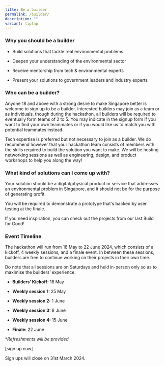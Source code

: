```yaml
---
title: Be a builder
permalink: /builder/
description: ""
variant: tiptap
---
```

<h3><strong>Why you should be a builder</strong></h3>
<ul>
<li>
<p>Build solutions that tackle real environmental problems</p>
</li>
<li>
<p>Deepen your understanding of the environmental sector</p>
</li>
<li>
<p>Receive mentorship from tech &amp; environmental experts</p>
</li>
<li>
<p>Present your solutions to government leaders and industry experts</p>
</li>
</ul>
<h3><strong>Who can be a builder?</strong></h3>
<p>Anyone 18 and above with a strong desire to make Singapore better is welcome
to sign up to be a builder. Interested builders may join as a team or as
individuals, though during the hackathon, all builders will be required
to eventually form teams of 2 to 5. You may indicate in the signup form
if you want to find your own teammates or if you would like us to match
you with potential teammates instead.</p>
<p>Tech expertise is preferred but not necessary to join as a builder. We
do recommend however that your hackathon team consists of members with
the skills required to build the solution you want to make. We will be
hosting networking sessions as well as engineering, design, and product
workshops to help you along the way!</p>
<h3><strong>What kind of solutions can I come up with?</strong></h3>
<p>Your solution should be a digital/physical product or service that addresses
an environmental problem in Singapore, and it should not be for the purpose
of generating profit.</p>
<p>You will be required to demonstrate a prototype that's backed by user
testing at the finale.</p>
<p>If you need inspiration, you can check out the projects from our last
Build for Good!</p>
<h3><strong>Event Timeline</strong></h3>
<p>The hackathon will run from 18 May to 22 June 2024, which consists of
a kickoff, 4 weekly sessions, and a finale event. In between these sessions,
builders are free to continue working on their projects in their own time.</p>
<p>Do note that all sessions are on Saturdays and held in-person only so
as to maximise the builders’ experience.</p>
<ul data-tight="true" class="tight">
<li>
<p><strong>Builders’ Kickoff:</strong> 18 May</p>
</li>
<li>
<p><strong>Weekly session 1:</strong> 25 May</p>
</li>
<li>
<p><strong>Weekly session 2:</strong> 1 June</p>
</li>
<li>
<p><strong>Weekly session 3:</strong> 8 June</p>
</li>
<li>
<p><strong>Weekly session 4:</strong> 15 June</p>
</li>
<li>
<p><strong>Finale:</strong> 22 June</p>
</li>
</ul>
<p>*<em>Refreshments will be provided</em>
</p>
<p>[sign up now]</p>
<p>Sign ups will close on 31st March 2024.</p>